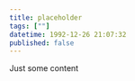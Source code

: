 ```yaml
---
title: placeholder
tags: [""]
datetime: 1992-12-26 21:07:32
published: false
---
```


Just some content
